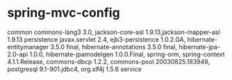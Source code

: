 # spring-mvc-config
common
	commons-lang3 3.0, jackson-core-asl 1.9.13,jackson-mapper-asl 1.9.13
persistence
			javax.servlet 2.4,
			ejb3-persistence 1.0.2.GA,
			hibernate-entitymanager 3.5.0 final,
			hibernate-annotations 3.5.0 final,
			hibernate-jpa-2.0-api 1.0.0,
			hibernate-jpamodelgen 1.0.0.Final,
			spring-orm,
			spring-context 4.1.1.Release,
			commons-dbcp 1.2.2,
			commons-pool 20030825.183949,
			postgresql 9.1-901.jdbc4,
			org.slf4j 1.5.6
service
